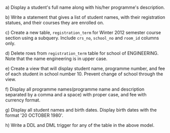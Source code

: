 a) Display a student's full name along with his/her programme's description.

b) Write a statement that gives a list of student names, with their registration statues, and their courses they are enrolled on.

c) Create a new table, `registration_term` for Winter 2012 semester course section using a subquery. Include `crs_no`, `school_no` and `room_id` columns only.

d) Delete rows from `registration_term` table for school of ENGINEERING. Note that the name engineering is in upper case.

e) Create a view that will display student name, programme number, and fee of each student in school number 10. Prevent change of school through the view.

f) Display all programme names(programme name and description separated by a comma and a space) with proper case, and fee with currency format.

g) Display all student names and birth dates. Display birth dates with the format '20 OCTOBER 1980'.

h) Write a DDL and DML trigger for any of the table in the above model.